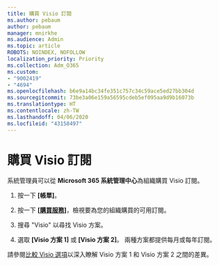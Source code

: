```yaml
---
title: 購買 Visio 訂閱
ms.author: pebaum
author: pebaum
manager: mnirkhe
ms.audience: Admin
ms.topic: article
ROBOTS: NOINDEX, NOFOLLOW
localization_priority: Priority
ms.collection: Adm_O365
ms.custom:
- "9002419"
- "4694"
ms.openlocfilehash: b6e9a14bc34fe351c757c34c59ace5ed27bb304d
ms.sourcegitcommit: 73be3a06e159a56595cdeb5ef095aa9d9b16073b
ms.translationtype: HT
ms.contentlocale: zh-TW
ms.lasthandoff: 04/06/2020
ms.locfileid: "43158497"
---
```

# <a name="purchase-visio-subscription"></a>購買 Visio 訂閱

系統管理員可以從 **Microsoft 365 系統管理中心**為組織購買 Visio 訂閱。

1. 按一下 **[帳單]**。

2. 按一下 **[[購買服務](https://admin.microsoft.com/AdminPortal/Home?adminportal=1&msCV=%2BbOQtMNsz0ei8f5z.0.36#/catalog)]**，檢視要為您的組織購買的可用訂閱。

3. 搜尋 "Visio" 以尋找 Visio 方案。

4. 選取 **[Visio 方案 1]** 或 **[Visio 方案 2]**。 兩種方案都提供每月或每年訂閱。

請參閱[比較 Visio 選項](https://products.office.com/Visio/microsoft-visio-plans-and-pricing-compare-visio-options)以深入瞭解 Visio 方案 1 和 Visio 方案 2 之間的差異。 
